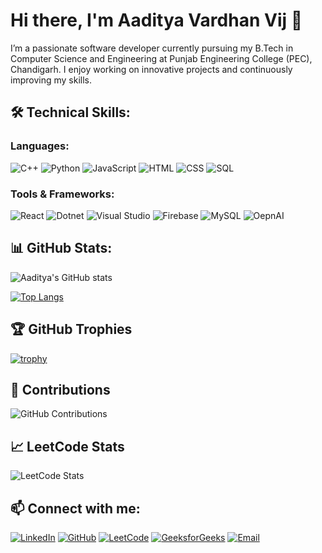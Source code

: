 # Hi there, I'm Aaditya Vardhan Vij 👋

I’m a passionate software developer currently pursuing my B.Tech in Computer Science and Engineering at Punjab Engineering College (PEC), Chandigarh. I enjoy working on innovative projects and continuously improving my skills.

## 🛠️ Technical Skills:

### Languages:
![C++](https://img.shields.io/badge/c++-%2320232a.svg?style=for-the-badge&logo=cplusplus&logoColor=blue)
![Python](https://img.shields.io/badge/python-%2320232a.svg?style=for-the-badge&logo=python&logoColor=yellow)
![JavaScript](https://img.shields.io/badge/javascript-%2320232a.svg?style=for-the-badge&logo=javascript&logoColor=orange)
![HTML](https://img.shields.io/badge/html-%2320232a.svg?style=for-the-badge&logo=html5&logoColor=blue)
![CSS](https://img.shields.io/badge/css-%2320232a.svg?style=for-the-badge&logo=css3&logoColor=yellow)
![SQL](https://img.shields.io/badge/sql-%2320232a.svg?style=for-the-badge&logo=sqlite&logoColor=white)

### Tools & Frameworks:
![React](https://img.shields.io/badge/react-%2320232a.svg?style=for-the-badge&logo=react&logoColor=%2361DAFB)
![Dotnet](https://img.shields.io/badge/.net-%2320232a.svg?style=for-the-badge&logo=dotnet&logoColor=purple)
![Visual Studio](https://img.shields.io/badge/Visual_Studio-%2320232a.svg?style=for-the-badge&logo=visual-studio&logoColor=purple)
![Firebase](https://img.shields.io/badge/firebase-%2320232a.svg?style=for-the-badge&logo=firebase&logoColor=orange)
![MySQL](https://img.shields.io/badge/mysql-%2320232a.svg?style=for-the-badge&logo=mysql&logoColor=white)
![OepnAI](https://img.shields.io/badge/openai-%2320232a.svg?style=for-the-badge&logo=openai&logoColor=white)

## 📊 GitHub Stats:
![Aaditya's GitHub stats](https://github-readme-stats.vercel.app/api?username=aadityavvij&show_icons=true&theme=radical)

[![Top Langs](https://github-readme-stats.vercel.app/api/top-langs/?username=aadityavvij&layout=compact&theme=radical)](https://github.com/anuraghazra/github-readme-stats)

## 🏆 GitHub Trophies
[![trophy](https://github-profile-trophy.vercel.app/?username=aadityavvij&theme=onedark)](https://github.com/ryo-ma/github-profile-trophy)

## 🚀 Contributions
![GitHub Contributions](https://github-readme-streak-stats.herokuapp.com/?user=aadityavvij&theme=radical)

## 📈 LeetCode Stats
![LeetCode Stats](https://leetcard.jacoblin.cool/aadityavvij?theme=dark&font=Noto%20Sans%20Vai&ext=contest)

## 📫 Connect with me:
[![LinkedIn](https://img.shields.io/badge/linkedin-%2320232a.svg?style=for-the-badge&logo=linkedin&logoColor=0077B5)](https://www.linkedin.com/in/aaditya-vij-403b78261/)
[![GitHub](https://img.shields.io/badge/github-%2320232a.svg?style=for-the-badge&logo=github&logoColor=white)](https://github.com/aadityavvij)
[![LeetCode](https://img.shields.io/badge/leetcode-%2320232a.svg?style=for-the-badge&logo=leetcode&logoColor=FFA116)](https://leetcode.com/aadityavvij/)
[![GeeksforGeeks](https://img.shields.io/badge/geeksforgeeks-%2320232a.svg?style=for-the-badge&logo=geeksforgeeks&logoColor=008000)](https://www.geeksforgeeks.org/user/aadityoazi/)
[![Email](https://img.shields.io/badge/email-%2320232a.svg?style=for-the-badge&logo=gmail&logoColor=D14836)](mailto:aadityavvij@gmail.com)
